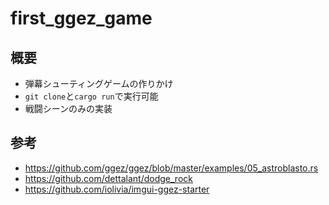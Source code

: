 # first_ggez_game

## 概要

- 弾幕シューティングゲームの作りかけ
- `git clone`と`cargo run`で実行可能
- 戦闘シーンのみの実装

## 参考

- <https://github.com/ggez/ggez/blob/master/examples/05_astroblasto.rs>
- <https://github.com/dettalant/dodge_rock>
- <https://github.com/iolivia/imgui-ggez-starter>
